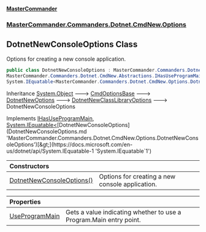 #### [MasterCommander](MasterCommander.md 'MasterCommander')
### [MasterCommander.Commanders.Dotnet.CmdNew.Options](MasterCommander.md#MasterCommander.Commanders.Dotnet.CmdNew.Options 'MasterCommander.Commanders.Dotnet.CmdNew.Options')

## DotnetNewConsoleOptions Class

Options for creating a new console application.

```csharp
public class DotnetNewConsoleOptions : MasterCommander.Commanders.Dotnet.CmdNew.Options.DotnetNewClassLibraryOptions,
MasterCommander.Commanders.Dotnet.CmdNew.Abstractions.IHasUseProgramMain,
System.IEquatable<MasterCommander.Commanders.Dotnet.CmdNew.Options.DotnetNewConsoleOptions>
```

Inheritance [System.Object](https://docs.microsoft.com/en-us/dotnet/api/System.Object 'System.Object') &#129106; [CmdOptionsBase](CmdOptionsBase.md 'MasterCommander.Core.CmdOptionsBase') &#129106; [DotnetNewOptions](DotnetNewOptions.md 'MasterCommander.Commanders.Dotnet.CmdNew.Options.DotnetNewOptions') &#129106; [DotnetNewClassLibraryOptions](DotnetNewClassLibraryOptions.md 'MasterCommander.Commanders.Dotnet.CmdNew.Options.DotnetNewClassLibraryOptions') &#129106; DotnetNewConsoleOptions

Implements [IHasUseProgramMain](IHasUseProgramMain.md 'MasterCommander.Commanders.Dotnet.CmdNew.Abstractions.IHasUseProgramMain'), [System.IEquatable&lt;](https://docs.microsoft.com/en-us/dotnet/api/System.IEquatable-1 'System.IEquatable`1')[DotnetNewConsoleOptions](DotnetNewConsoleOptions.md 'MasterCommander.Commanders.Dotnet.CmdNew.Options.DotnetNewConsoleOptions')[&gt;](https://docs.microsoft.com/en-us/dotnet/api/System.IEquatable-1 'System.IEquatable`1')

| Constructors | |
| :--- | :--- |
| [DotnetNewConsoleOptions()](DotnetNewConsoleOptions.DotnetNewConsoleOptions().md 'MasterCommander.Commanders.Dotnet.CmdNew.Options.DotnetNewConsoleOptions.DotnetNewConsoleOptions()') | Options for creating a new console application. |

| Properties | |
| :--- | :--- |
| [UseProgramMain](DotnetNewConsoleOptions.UseProgramMain.md 'MasterCommander.Commanders.Dotnet.CmdNew.Options.DotnetNewConsoleOptions.UseProgramMain') | Gets a value indicating whether to use a Program.Main entry point. |
